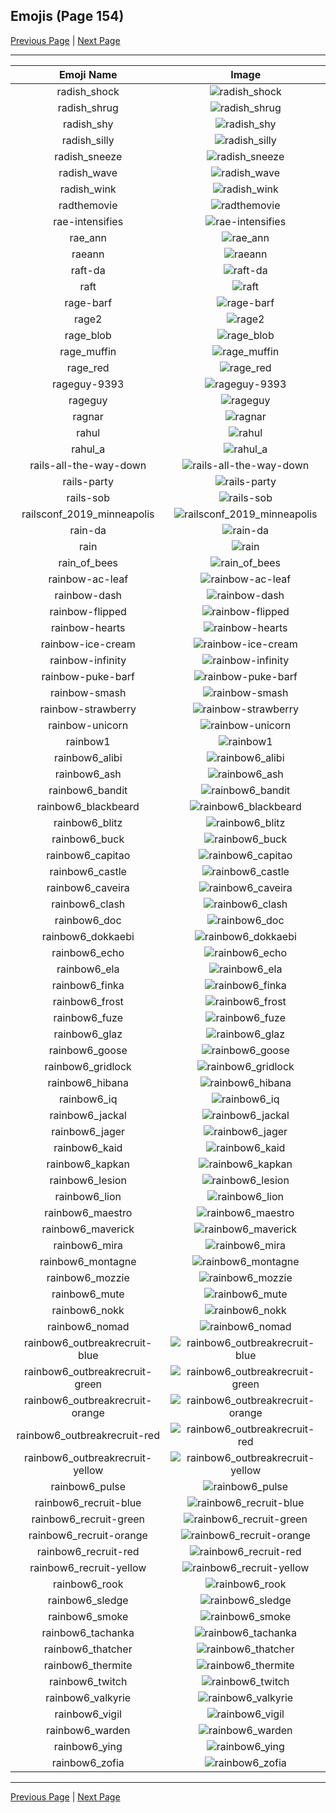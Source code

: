 
## Emojis (Page 154)

[Previous Page](/docs/hc/page-q-0153.md)
  | [Next Page](/docs/hc/page-r-0155.md)

<hr />

|Emoji Name|Image|
| :-: | :-: |
|radish_shock| ![radish_shock](/emojis/hc/radish_shock.gif)|
|radish_shrug| ![radish_shrug](/emojis/hc/radish_shrug.gif)|
|radish_shy| ![radish_shy](/emojis/hc/radish_shy.gif)|
|radish_silly| ![radish_silly](/emojis/hc/radish_silly.gif)|
|radish_sneeze| ![radish_sneeze](/emojis/hc/radish_sneeze.gif)|
|radish_wave| ![radish_wave](/emojis/hc/radish_wave.gif)|
|radish_wink| ![radish_wink](/emojis/hc/radish_wink.gif)|
|radthemovie| ![radthemovie](/emojis/hc/radthemovie.png)|
|rae-intensifies| ![rae-intensifies](/emojis/hc/rae-intensifies.gif)|
|rae_ann| ![rae_ann](/emojis/hc/rae_ann.png)|
|raeann| ![raeann](/emojis/hc/raeann.png)|
|raft-da| ![raft-da](/emojis/hc/raft-da.png)|
|raft| ![raft](/emojis/hc/raft.png)|
|rage-barf| ![rage-barf](/emojis/hc/rage-barf.png)|
|rage2| ![rage2](/emojis/hc/rage2.jpg)|
|rage_blob| ![rage_blob](/emojis/hc/rage_blob.png)|
|rage_muffin| ![rage_muffin](/emojis/hc/rage_muffin.gif)|
|rage_red| ![rage_red](/emojis/hc/rage_red.gif)|
|rageguy-9393| ![rageguy-9393](/emojis/hc/rageguy-9393.jpg)|
|rageguy| ![rageguy](/emojis/hc/rageguy.png)|
|ragnar| ![ragnar](/emojis/hc/ragnar.png)|
|rahul| ![rahul](/emojis/hc/rahul.gif)|
|rahul_a| ![rahul_a](/emojis/hc/rahul_a.jpg)|
|rails-all-the-way-down| ![rails-all-the-way-down](/emojis/hc/rails-all-the-way-down.gif)|
|rails-party| ![rails-party](/emojis/hc/rails-party.gif)|
|rails-sob| ![rails-sob](/emojis/hc/rails-sob.png)|
|railsconf_2019_minneapolis| ![railsconf_2019_minneapolis](/emojis/hc/railsconf_2019_minneapolis.jpg)|
|rain-da| ![rain-da](/emojis/hc/rain-da.png)|
|rain| ![rain](/emojis/hc/rain.png)|
|rain_of_bees| ![rain_of_bees](/emojis/hc/rain_of_bees.png)|
|rainbow-ac-leaf| ![rainbow-ac-leaf](/emojis/hc/rainbow-ac-leaf.png)|
|rainbow-dash| ![rainbow-dash](/emojis/hc/rainbow-dash.jpg)|
|rainbow-flipped| ![rainbow-flipped](/emojis/hc/rainbow-flipped.png)|
|rainbow-hearts| ![rainbow-hearts](/emojis/hc/rainbow-hearts.gif)|
|rainbow-ice-cream| ![rainbow-ice-cream](/emojis/hc/rainbow-ice-cream.jpg)|
|rainbow-infinity| ![rainbow-infinity](/emojis/hc/rainbow-infinity.png)|
|rainbow-puke-barf| ![rainbow-puke-barf](/emojis/hc/rainbow-puke-barf.jpg)|
|rainbow-smash| ![rainbow-smash](/emojis/hc/rainbow-smash.png)|
|rainbow-strawberry| ![rainbow-strawberry](/emojis/hc/rainbow-strawberry.png)|
|rainbow-unicorn| ![rainbow-unicorn](/emojis/hc/rainbow-unicorn.jpg)|
|rainbow1| ![rainbow1](/emojis/hc/rainbow1.png)|
|rainbow6_alibi| ![rainbow6_alibi](/emojis/hc/rainbow6_alibi.png)|
|rainbow6_ash| ![rainbow6_ash](/emojis/hc/rainbow6_ash.png)|
|rainbow6_bandit| ![rainbow6_bandit](/emojis/hc/rainbow6_bandit.png)|
|rainbow6_blackbeard| ![rainbow6_blackbeard](/emojis/hc/rainbow6_blackbeard.png)|
|rainbow6_blitz| ![rainbow6_blitz](/emojis/hc/rainbow6_blitz.png)|
|rainbow6_buck| ![rainbow6_buck](/emojis/hc/rainbow6_buck.png)|
|rainbow6_capitao| ![rainbow6_capitao](/emojis/hc/rainbow6_capitao.png)|
|rainbow6_castle| ![rainbow6_castle](/emojis/hc/rainbow6_castle.png)|
|rainbow6_caveira| ![rainbow6_caveira](/emojis/hc/rainbow6_caveira.png)|
|rainbow6_clash| ![rainbow6_clash](/emojis/hc/rainbow6_clash.png)|
|rainbow6_doc| ![rainbow6_doc](/emojis/hc/rainbow6_doc.png)|
|rainbow6_dokkaebi| ![rainbow6_dokkaebi](/emojis/hc/rainbow6_dokkaebi.png)|
|rainbow6_echo| ![rainbow6_echo](/emojis/hc/rainbow6_echo.png)|
|rainbow6_ela| ![rainbow6_ela](/emojis/hc/rainbow6_ela.png)|
|rainbow6_finka| ![rainbow6_finka](/emojis/hc/rainbow6_finka.png)|
|rainbow6_frost| ![rainbow6_frost](/emojis/hc/rainbow6_frost.png)|
|rainbow6_fuze| ![rainbow6_fuze](/emojis/hc/rainbow6_fuze.png)|
|rainbow6_glaz| ![rainbow6_glaz](/emojis/hc/rainbow6_glaz.png)|
|rainbow6_goose| ![rainbow6_goose](/emojis/hc/rainbow6_goose.png)|
|rainbow6_gridlock| ![rainbow6_gridlock](/emojis/hc/rainbow6_gridlock.png)|
|rainbow6_hibana| ![rainbow6_hibana](/emojis/hc/rainbow6_hibana.png)|
|rainbow6_iq| ![rainbow6_iq](/emojis/hc/rainbow6_iq.png)|
|rainbow6_jackal| ![rainbow6_jackal](/emojis/hc/rainbow6_jackal.png)|
|rainbow6_jager| ![rainbow6_jager](/emojis/hc/rainbow6_jager.png)|
|rainbow6_kaid| ![rainbow6_kaid](/emojis/hc/rainbow6_kaid.png)|
|rainbow6_kapkan| ![rainbow6_kapkan](/emojis/hc/rainbow6_kapkan.png)|
|rainbow6_lesion| ![rainbow6_lesion](/emojis/hc/rainbow6_lesion.png)|
|rainbow6_lion| ![rainbow6_lion](/emojis/hc/rainbow6_lion.png)|
|rainbow6_maestro| ![rainbow6_maestro](/emojis/hc/rainbow6_maestro.png)|
|rainbow6_maverick| ![rainbow6_maverick](/emojis/hc/rainbow6_maverick.png)|
|rainbow6_mira| ![rainbow6_mira](/emojis/hc/rainbow6_mira.png)|
|rainbow6_montagne| ![rainbow6_montagne](/emojis/hc/rainbow6_montagne.png)|
|rainbow6_mozzie| ![rainbow6_mozzie](/emojis/hc/rainbow6_mozzie.png)|
|rainbow6_mute| ![rainbow6_mute](/emojis/hc/rainbow6_mute.png)|
|rainbow6_nokk| ![rainbow6_nokk](/emojis/hc/rainbow6_nokk.png)|
|rainbow6_nomad| ![rainbow6_nomad](/emojis/hc/rainbow6_nomad.png)|
|rainbow6_outbreakrecruit-blue| ![rainbow6_outbreakrecruit-blue](/emojis/hc/rainbow6_outbreakrecruit-blue.png)|
|rainbow6_outbreakrecruit-green| ![rainbow6_outbreakrecruit-green](/emojis/hc/rainbow6_outbreakrecruit-green.png)|
|rainbow6_outbreakrecruit-orange| ![rainbow6_outbreakrecruit-orange](/emojis/hc/rainbow6_outbreakrecruit-orange.png)|
|rainbow6_outbreakrecruit-red| ![rainbow6_outbreakrecruit-red](/emojis/hc/rainbow6_outbreakrecruit-red.png)|
|rainbow6_outbreakrecruit-yellow| ![rainbow6_outbreakrecruit-yellow](/emojis/hc/rainbow6_outbreakrecruit-yellow.png)|
|rainbow6_pulse| ![rainbow6_pulse](/emojis/hc/rainbow6_pulse.png)|
|rainbow6_recruit-blue| ![rainbow6_recruit-blue](/emojis/hc/rainbow6_recruit-blue.png)|
|rainbow6_recruit-green| ![rainbow6_recruit-green](/emojis/hc/rainbow6_recruit-green.png)|
|rainbow6_recruit-orange| ![rainbow6_recruit-orange](/emojis/hc/rainbow6_recruit-orange.png)|
|rainbow6_recruit-red| ![rainbow6_recruit-red](/emojis/hc/rainbow6_recruit-red.png)|
|rainbow6_recruit-yellow| ![rainbow6_recruit-yellow](/emojis/hc/rainbow6_recruit-yellow.png)|
|rainbow6_rook| ![rainbow6_rook](/emojis/hc/rainbow6_rook.png)|
|rainbow6_sledge| ![rainbow6_sledge](/emojis/hc/rainbow6_sledge.png)|
|rainbow6_smoke| ![rainbow6_smoke](/emojis/hc/rainbow6_smoke.png)|
|rainbow6_tachanka| ![rainbow6_tachanka](/emojis/hc/rainbow6_tachanka.png)|
|rainbow6_thatcher| ![rainbow6_thatcher](/emojis/hc/rainbow6_thatcher.png)|
|rainbow6_thermite| ![rainbow6_thermite](/emojis/hc/rainbow6_thermite.png)|
|rainbow6_twitch| ![rainbow6_twitch](/emojis/hc/rainbow6_twitch.png)|
|rainbow6_valkyrie| ![rainbow6_valkyrie](/emojis/hc/rainbow6_valkyrie.png)|
|rainbow6_vigil| ![rainbow6_vigil](/emojis/hc/rainbow6_vigil.png)|
|rainbow6_warden| ![rainbow6_warden](/emojis/hc/rainbow6_warden.png)|
|rainbow6_ying| ![rainbow6_ying](/emojis/hc/rainbow6_ying.png)|
|rainbow6_zofia| ![rainbow6_zofia](/emojis/hc/rainbow6_zofia.png)|

<hr/>

[Previous Page](/docs/hc/page-q-0153.md)
  | [Next Page](/docs/hc/page-r-0155.md)